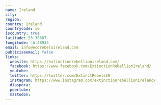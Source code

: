 ```yaml
---
name: Ireland
city:
region:
country: Ireland
countrycode: ie
iscountry: true
latitude: 53.36687
longitude: -6.48934
email: info@ecorebelsireland.com
publiciseemail: false
links:
  website: https://extinctionrebellionireland.com/
  facebook: https://www.facebook.com/ExtinctionRebellionIreland/
  youtube:
  twitter: https://twitter.com/ExtinctRebelsIE
  instagram: https://www.instagram.com/extinctionrebellionireland/
  diaspora:
  peertube:
  mastodon:
---
```

